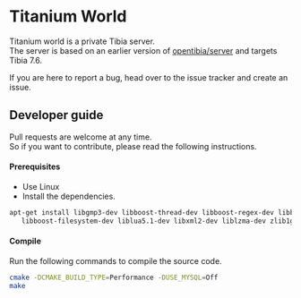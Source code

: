 # Titanium World 
Titanium world is a private Tibia server.  
The server is based on an earlier version of [opentibia/server](https://github.com/opentibia/server) and targets Tibia 7.6.

If you are here to report a bug, head over to the issue tracker and create an issue.  

## Developer guide
Pull requests are welcome at any time.  
So if you want to contribute, please read the following instructions.  

#### Prerequisites
- Use Linux
- Install the dependencies.
```bash
apt-get install libgmp3-dev libboost-thread-dev libboost-regex-dev libboost-system-dev \
   libboost-filesystem-dev liblua5.1-dev libxml2-dev liblzma-dev zlib1g-dev libticonv-dev
```

#### Compile
Run the following commands to compile the source code.
```bash
cmake -DCMAKE_BUILD_TYPE=Performance -DUSE_MYSQL=Off
make
```


